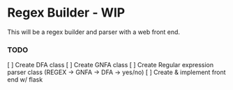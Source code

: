 # Regex Builder - WIP
This will be a regex builder and parser with a web front end. 

### TODO
[ ] Create DFA class
[ ] Create GNFA class
[ ] Create Regular expression parser class (REGEX -> GNFA -> DFA -> yes/no)
[ ] Create & implement front end w/ flask

